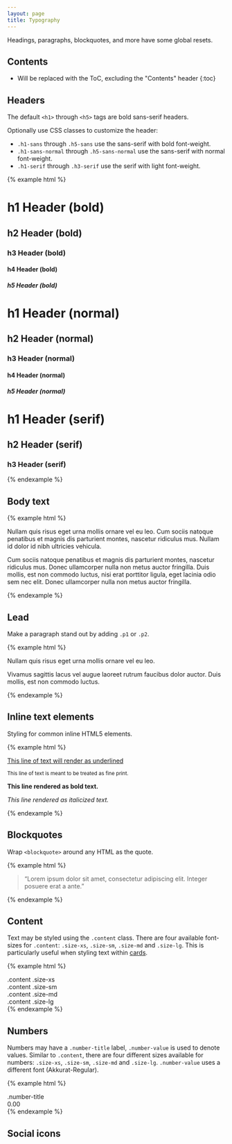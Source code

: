 ```yaml
---
layout: page
title: Typography
---
```


Headings, paragraphs, blockquotes, and more have some global resets.

## Contents

* Will be replaced with the ToC, excluding the "Contents" header
{:toc}

## Headers

The default `<h1>` through `<h5>` tags are bold sans-serif headers.

Optionally use CSS classes to customize the header:

- `.h1-sans` through `.h5-sans` use the sans-serif with bold font-weight.
- `.h1-sans-normal` through `.h5-sans-normal` use the sans-serif with normal font-weight.
- `.h1-serif` through `.h3-serif` use the serif with light font-weight.

{% example html %}
<h1>h1 Header (bold)</h1>
<h2>h2 Header (bold)</h2>
<h3>h3 Header (bold)</h3>
<h4>h4 Header (bold)</h4>
<h5>h5 Header (bold)</h5>

<h1 class="h1-sans-normal">h1 Header (normal)</h1>
<h2 class="h2-sans-normal">h2 Header (normal)</h2>
<h3 class="h3-sans-normal">h3 Header (normal)</h3>
<h4 class="h4-sans-normal">h4 Header (normal)</h4>
<h5 class="h5-sans-normal">h5 Header (normal)</h5>

<h1 class="h1-serif">h1 Header (serif)</h1>
<h2 class="h2-serif">h2 Header (serif)</h2>
<h3 class="h3-serif">h3 Header (serif)</h3>
{% endexample %}

## Body text

{% example html %}
<p>Nullam quis risus eget urna mollis ornare vel eu leo. Cum sociis natoque penatibus et magnis dis parturient montes, nascetur ridiculus mus. Nullam id dolor id nibh ultricies vehicula.</p>
<p>Cum sociis natoque penatibus et magnis dis parturient montes, nascetur ridiculus mus. Donec ullamcorper nulla non metus auctor fringilla. Duis mollis, est non commodo luctus, nisi erat porttitor ligula, eget lacinia odio sem nec elit. Donec ullamcorper nulla non metus auctor fringilla.</p>
{% endexample %}

## Lead

Make a paragraph stand out by adding `.p1` or `.p2`.

{% example html %}
<p class="p1">
  Nullam quis risus eget urna mollis ornare vel eu leo.
</p>

<p class="p2">
  Vivamus sagittis lacus vel augue laoreet rutrum faucibus dolor auctor. Duis mollis, est non commodo luctus.
</p>
{% endexample %}

## Inline text elements

Styling for common inline HTML5 elements.

{% example html %}
<p><u>This line of text will render as underlined</u></p>
<p><small>This line of text is meant to be treated as fine print.</small></p>
<p><strong>This line rendered as bold text.</strong></p>
<p><em>This line rendered as italicized text.</em></p>
{% endexample %}

## Blockquotes

Wrap `<blockquote>` around any HTML as the quote.

{% example html %}
<blockquote>
  “Lorem ipsum dolor sit amet, consectetur adipiscing elit. Integer posuere erat a ante.”
</blockquote>
{% endexample %}

## Content

Text may be styled using the `.content` class. There are four available font-sizes for `.content`:  `.size-xs`, `.size-sm`, `.size-md` and `.size-lg`. This is particularly useful when styling text within [cards](../layout/#cards).

{% example html %}
<div class="row-md">
  <div class="col-3">
    <div class="content size-xs">
      .content .size-xs
    </div>
  </div>
  <div class="col-3">
    <div class="content size-sm">
      .content .size-sm
    </div>
  </div>
  <div class="col-3">
    <div class="content size-md">
      .content .size-md
    </div>
  </div>
   <div class="col-3">
     <div class="content size-lg">
       .content .size-lg
     </div>
  </div>
</div>
{% endexample %}

## Numbers

Numbers may have a `.number-title` label, `.number-value` is used to denote values. Similar to `.content`, there are four different sizes available for numbers: `.size-xs`, `.size-sm`, `.size-md` and `.size-lg`. `.number-value` uses a different font (Akkurat-Regular).

{% example html %}
<div class="number-title">
  .number-title
</div>
<div class="number-value size-md">
  0.00
</div>
{% endexample %}

## Social icons
